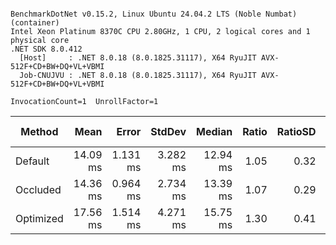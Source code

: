 ```

BenchmarkDotNet v0.15.2, Linux Ubuntu 24.04.2 LTS (Noble Numbat) (container)
Intel Xeon Platinum 8370C CPU 2.80GHz, 1 CPU, 2 logical cores and 1 physical core
.NET SDK 8.0.412
  [Host]     : .NET 8.0.18 (8.0.1825.31117), X64 RyuJIT AVX-512F+CD+BW+DQ+VL+VBMI
  Job-CNUJVU : .NET 8.0.18 (8.0.1825.31117), X64 RyuJIT AVX-512F+CD+BW+DQ+VL+VBMI

InvocationCount=1  UnrollFactor=1  

```
| Method    | Mean     | Error    | StdDev   | Median   | Ratio | RatioSD | Gen0      | Gen1      | Gen2      | Allocated | Alloc Ratio |
|---------- |---------:|---------:|---------:|---------:|------:|--------:|----------:|----------:|----------:|----------:|------------:|
| Default   | 14.09 ms | 1.131 ms | 3.282 ms | 12.94 ms |  1.05 |    0.32 | 1000.0000 | 1000.0000 | 1000.0000 |  31.78 MB |        1.00 |
| Occluded  | 14.36 ms | 0.964 ms | 2.734 ms | 13.39 ms |  1.07 |    0.29 |         - |         - |         - |   5.93 MB |        0.19 |
| Optimized | 17.56 ms | 1.514 ms | 4.271 ms | 15.75 ms |  1.30 |    0.41 |         - |         - |         - |    9.1 MB |        0.29 |
